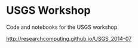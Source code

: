 # USGS Workshop

Code and notebooks for the USGS workshop.

<http://researchcomputing.github.io/USGS_2014-07>

